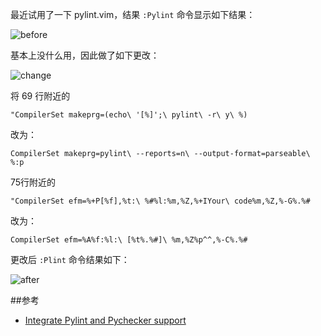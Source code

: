 
最近试用了一下 pylint.vim，结果 `:Pylint` 命令显示如下结果：

![before](https://github.com/mozillazg/my-blog-file/raw/master/2011/11/2011-11-05-09-36-5.jpg)

基本上没什么用，因此做了如下更改：

![change](https://github.com/mozillazg/my-blog-file/raw/master/2011/11/2011-11-05-09-38-4.jpg)

将 69 行附近的

    "CompilerSet makeprg=(echo\ '[%]';\ pylint\ -r\ y\ %)
改为：

    CompilerSet makeprg=pylint\ --reports=n\ --output-format=parseable\ %:p
75行附近的

    "CompilerSet efm=%+P[%f],%t:\ %#%l:%m,%Z,%+IYour\ code%m,%Z,%-G%.%#
改为：

    CompilerSet efm=%A%f:%l:\ [%t%.%#]\ %m,%Z%p^^,%-C%.%#

更改后 `:Plint` 命令结果如下：

![after](https://github.com/mozillazg/my-blog-file/raw/master/2011/11/2011-11-05-09-37-2.jpg)

##参考

* [Integrate Pylint and Pychecker support](http://vim.wikia.com/wiki/Integrate_Pylint_and_Pychecker_support)

